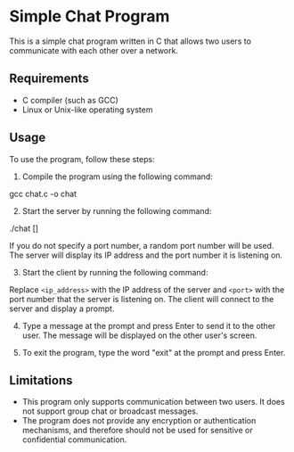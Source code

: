 # Simple Chat Program

This is a simple chat program written in C that allows two users to communicate with each other over a network.

## Requirements

- C compiler (such as GCC)
- Linux or Unix-like operating system

## Usage

To use the program, follow these steps:

1. Compile the program using the following command:

gcc chat.c -o chat


2. Start the server by running the following command:

./chat [<port>]


If you do not specify a port number, a random port number will be used. The server will display its IP address and the port number it is listening on.

3. Start the client by running the following command:


Replace `<ip_address>` with the IP address of the server and `<port>` with the port number that the server is listening on. The client will connect to the server and display a prompt.

4. Type a message at the prompt and press Enter to send it to the other user. The message will be displayed on the other user's screen.

5. To exit the program, type the word "exit" at the prompt and press Enter.

## Limitations

- This program only supports communication between two users. It does not support group chat or broadcast messages.
- The program does not provide any encryption or authentication mechanisms, and therefore should not be used for sensitive or confidential communication.
